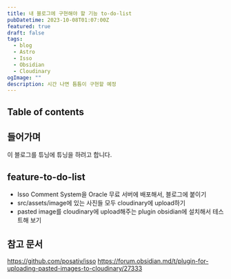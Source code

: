 ```yaml
---
title: 내 블로그에 구현해야 할 기능 to-do-list
pubDatetime: 2023-10-08T01:07:00Z
featured: true
draft: false
tags:
  - blog
  - Astro
  - Isso
  - Obsidian
  - Cloudinary
ogImage: ""
description: 시간 나면 틈틈이 구현할 예정
---
```


## Table of contents

## 들어가며

이 블로그를 튜닝에 튜닝을 하려고 합니다.

## feature-to-do-list

- Isso Comment System을 Oracle 무료 서버에 배포해서, 블로그에 붙이기
- src/assets/image에 있는 사진들 모두 cloudinary에 upload하기
- pasted image를 cloudinary에 upload해주는 plugin obsidian에 설치해서 테스트해 보기

## 참고 문서

<https://github.com/posativ/isso>
<https://forum.obsidian.md/t/plugin-for-uploading-pasted-images-to-cloudinary/27333>
